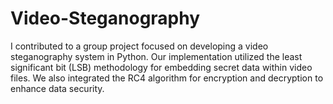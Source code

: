 # Video-Steganography
I contributed to a group project focused on developing a video steganography system in Python.
Our implementation utilized the least significant bit (LSB) methodology for embedding secret data within video files.
We also integrated the RC4 algorithm for encryption and decryption to enhance data security.

